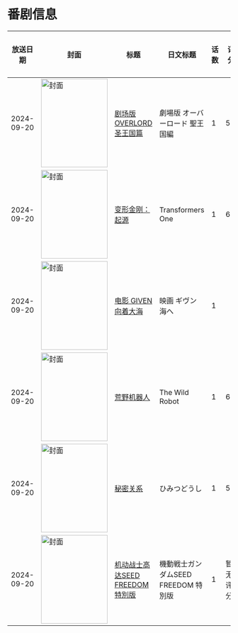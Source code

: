 # 番剧信息

|放送日期|封面|标题|日文标题|话数|评分|评分人数|
|---|---|---|---|---|---|---|
|2024-09-20|<img src="//lain.bgm.tv/pic/cover/c/e7/f2/335390_p0ptv.jpg" alt="封面" style="width:150px;height:200px;object-fit:cover;">|[剧场版 OVERLORD 圣王国篇](https://bangumi.tv/subject/335390)|劇場版 オーバーロード 聖王国編|1|5.8|213人评分|
|2024-09-20|<img src="//lain.bgm.tv/pic/cover/c/d5/b4/443758_htpYT.jpg" alt="封面" style="width:150px;height:200px;object-fit:cover;">|[变形金刚：起源](https://bangumi.tv/subject/443758)|Transformers One|1|6.9|212人评分|
|2024-09-20|<img src="//lain.bgm.tv/pic/cover/c/69/a2/452627_86s1a.jpg" alt="封面" style="width:150px;height:200px;object-fit:cover;">|[电影 GIVEN 向着大海](https://bangumi.tv/subject/452627)|映画 ギヴン 海へ|1|||
|2024-09-20|<img src="//lain.bgm.tv/pic/cover/c/97/15/483841_NjB3a.jpg" alt="封面" style="width:150px;height:200px;object-fit:cover;">|[荒野机器人](https://bangumi.tv/subject/483841)|The Wild Robot|1|6.8|162人评分|
|2024-09-20|<img src="//lain.bgm.tv/pic/cover/c/03/1e/514048_PItiM.jpg" alt="封面" style="width:150px;height:200px;object-fit:cover;">|[秘密关系](https://bangumi.tv/subject/514048)|ひみつどうし|1|5.5|27人评分|
|2024-09-20|<img src="//lain.bgm.tv/pic/cover/c/a4/ad/520710_tSUuV.jpg" alt="封面" style="width:150px;height:200px;object-fit:cover;">|[机动战士高达SEED FREEDOM 特別版](https://bangumi.tv/subject/520710)|機動戦士ガンダムSEED FREEDOM 特別版|1|暂无评分|少于10人评分|
